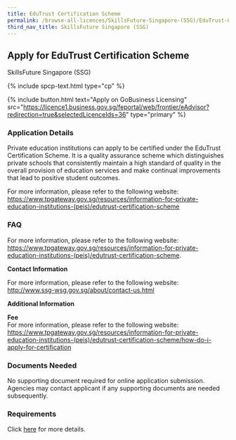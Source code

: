 ```yaml
---
title: EduTrust Certification Scheme
permalink: /browse-all-licences/SkillsFuture-Singapore-(SSG)/EduTrust-Certification-Scheme
third_nav_title: SkillsFuture Singapore (SSG)
---
```


## Apply for EduTrust Certification Scheme

SkillsFuture Singapore (SSG)

{% include spcp-text.html type="cp" %}

{% include button.html text="Apply on GoBusiness Licensing" src="https://licence1.business.gov.sg/feportal/web/frontier/eAdvisor?redirection=true&selectedLicenceIds=36" type="primary" %}

<H3>Application Details</H3>

<p>Private education institutions can apply to be certified under the EduTrust Certification Scheme. It is a quality assurance scheme which distinguishes private schools that consistently maintain a high standard of quality in the overall provision of education services and make continual improvements that lead to positive student outcomes.</p>
 
 <p>For more information, please refer to the following website:<br>
 <a href="https://www.tpgateway.gov.sg/resources/information-for-private-education-institutions-(peis)/edutrust-certification-scheme" target="_blank" rel="noopener">https://www.tpgateway.gov.sg/resources/information-for-private-education-institutions-(peis)/edutrust-certification-scheme</a></p>
 <H3>FAQ</H3>
 For more information, please refer to the following website:<br>
 <a href="https://www.tpgateway.gov.sg/resources/information-for-private-education-institutions-(peis)/edutrust-certification-scheme" target="_blank" rel="noopener">https://www.tpgateway.gov.sg/resources/information-for-private-education-institutions-(peis)/edutrust-certification-scheme</a>.<br>
 <p><strong>Contact Information</strong></p>
 For more information, please refer to the following website:<br>
 <a href="http://www.ssg-wsg.gov.sg/about/contact-us.html" target="_blank" rel="noopener">http://www.ssg-wsg.gov.sg/about/contact-us.html</a><br>

<strong>Additional Information</strong>

<p><strong>Fee</strong><br>
 For more information, please refer to the following website:<br>
 <a href="https://www.tpgateway.gov.sg/resources/information-for-private-education-institutions-(peis)/edutrust-certification-scheme/how-do-i-apply-for-certification" target="_blank" rel="noopener">https://www.tpgateway.gov.sg/resources/information-for-private-education-institutions-(peis)/edutrust-certification-scheme/how-do-i-apply-for-certification</a></p>

<H3>Documents Needed</H3>

<p>No supporting document required for online application submission. Agencies may contact applicant if any supporting documents are needed subsequently.</p>

<H3>Requirements</H3>

<p>Click <a href="https://www.tpgateway.gov.sg/resources/information-for-private-education-institutions-(peis)/edutrust-certification-scheme/how-do-i-apply-for-certification" target="_blank" rel="noopener">here</a> for more details.</p>

